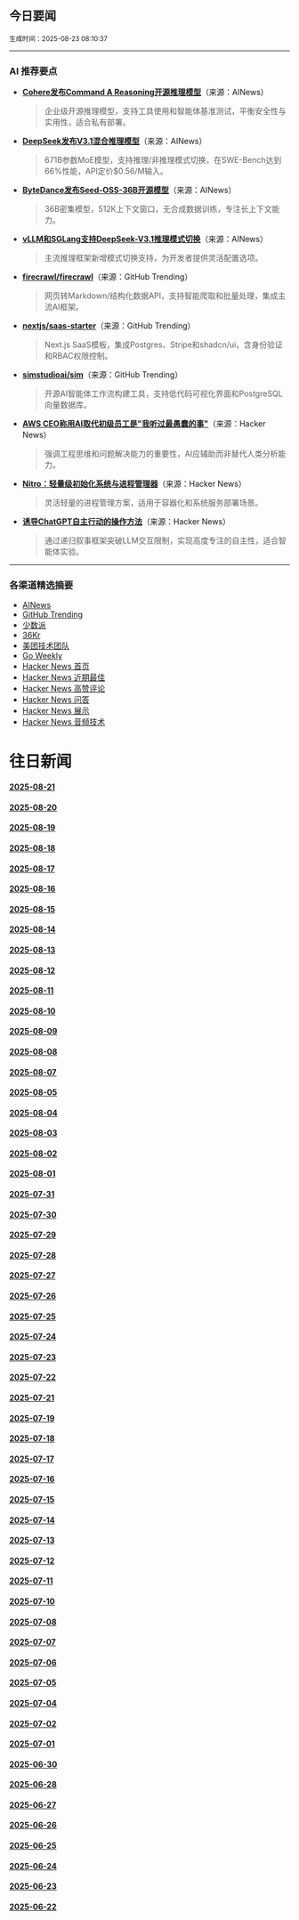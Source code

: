 ## 今日要闻

<sub> 生成时间：2025-08-23 08:10:37</sub>


---

### AI 推荐要点

- **[Cohere发布Command A Reasoning开源推理模型](https://x.com/cohere/status/1958542682890047511)**（来源：AINews）  
  > 企业级开源推理模型，支持工具使用和智能体基准测试，平衡安全性与实用性，适合私有部署。

- **[DeepSeek发布V3.1混合推理模型](https://twitter.com/deepseek_ai/status/1958417062008918312)**（来源：AINews）  
  > 671B参数MoE模型，支持推理/非推理模式切换，在SWE-Bench达到66%性能，API定价$0.56/M输入。

- **[ByteDance发布Seed-OSS-36B开源模型](https://github.com/orgs/bytedance/repositories)**（来源：AINews）  
  > 36B密集模型，512K上下文窗口，无合成数据训练，专注长上下文能力。

- **[vLLM和SGLang支持DeepSeek-V3.1推理模式切换](https://twitter.com/vllm_project/status/1958580047658491947)**（来源：AINews）  
  > 主流推理框架新增模式切换支持，为开发者提供灵活配置选项。

- **[firecrawl/firecrawl](https://github.com/firecrawl/firecrawl)**（来源：GitHub Trending）  
  > 网页转Markdown/结构化数据API，支持智能爬取和批量处理，集成主流AI框架。

- **[nextjs/saas-starter](https://github.com/nextjs/saas-starter)**（来源：GitHub Trending）  
  > Next.js SaaS模板，集成Postgres、Stripe和shadcn/ui，含身份验证和RBAC权限控制。

- **[simstudioai/sim](https://github.com/simstudioai/sim)**（来源：GitHub Trending）  
  > 开源AI智能体工作流构建工具，支持低代码可视化界面和PostgreSQL向量数据库。

- **[AWS CEO称用AI取代初级员工是"我听过最愚蠢的事"](https://news.ycombinator.com/item?id=44972151)**（来源：Hacker News）  
  > 强调工程思维和问题解决能力的重要性，AI应辅助而非替代人类分析能力。

- **[Nitro：轻量级初始化系统与进程管理器](https://news.ycombinator.com/item?id=44988530)**（来源：Hacker News）  
  > 灵活轻量的进程管理方案，适用于容器化和系统服务部署场景。

- **[诱导ChatGPT自主行动的操作方法](https://news.ycombinator.com/item?id=44989659)**（来源：Hacker News）  
  > 通过递归叙事框架突破LLM交互限制，实现高度专注的自主性，适合智能体实验。

---

### 各渠道精选摘要
- [AINews](./2025-08-23/ai_news_summary_2025-08-23.md)
- [GitHub Trending](./2025-08-23/github_trending_2025-08-23.md)
- [少数派](./2025-08-23/shaoshupai_2025-08-23.md)
- [36Kr](./2025-08-23/36kr_summary_2025-08-23.md)
- [美团技术团队](./2025-08-23/meituan_2025-08-23.md)
- [Go Weekly](./2025-08-23/go_weekly_2025-08-23.md)
- [Hacker News 首页](./2025-08-23/hacker_news_frontpage_2025-08-23.md)
- [Hacker News 近期最佳](./2025-08-23/hacker_news_best_2025-08-23.md)
- [Hacker News 高赞评论](./2025-08-23/hacker_news_top_comments_2025-08-23.md)
- [Hacker News 问答](./2025-08-23/hacker_news_ask_2025-08-23.md)
- [Hacker News 展示](./2025-08-23/hacker_news_show_2025-08-23.md)
- [Hacker News 音频技术](./2025-08-23/hacker_news_audio_tech_2025-08-23.md)

# 往日新闻

#### [2025-08-21](./2025-08-21/newsletter.md)

#### [2025-08-20](./2025-08-20/newsletter.md)

#### [2025-08-19](./2025-08-19/newsletter.md)

#### [2025-08-18](./2025-08-18/newsletter.md)

#### [2025-08-17](./2025-08-17/newsletter.md)

#### [2025-08-16](./2025-08-16/newsletter.md)

#### [2025-08-15](./2025-08-15/newsletter.md)

#### [2025-08-14](./2025-08-14/newsletter.md)

#### [2025-08-13](./2025-08-13/newsletter.md)

#### [2025-08-12](./2025-08-12/newsletter.md)

#### [2025-08-11](./2025-08-11/newsletter.md)

#### [2025-08-10](./2025-08-10/newsletter.md)

#### [2025-08-09](./2025-08-09/newsletter.md)

#### [2025-08-08](./2025-08-08/newsletter.md)

#### [2025-08-07](./2025-08-07/newsletter.md)

#### [2025-08-05](./2025-08-05/newsletter.md)

#### [2025-08-04](./2025-08-04/newsletter.md)

#### [2025-08-03](./2025-08-03/newsletter.md)

#### [2025-08-02](./2025-08-02/newsletter.md)

#### [2025-08-01](./2025-08-01/newsletter.md)

#### [2025-07-31](./2025-07-31/newsletter.md)

#### [2025-07-30](./2025-07-30/newsletter.md)

#### [2025-07-29](./2025-07-29/newsletter.md)

#### [2025-07-28](./2025-07-28/newsletter.md)

#### [2025-07-27](./2025-07-27/newsletter.md)

#### [2025-07-26](./2025-07-26/newsletter.md)

#### [2025-07-25](./2025-07-25/newsletter.md)

#### [2025-07-24](./2025-07-24/newsletter.md)

#### [2025-07-23](./2025-07-23/newsletter.md)

#### [2025-07-22](./2025-07-22/newsletter.md)

#### [2025-07-21](./2025-07-21/newsletter.md)

#### [2025-07-19](./2025-07-19/newsletter.md)

#### [2025-07-18](./2025-07-18/newsletter.md)

#### [2025-07-17](./2025-07-17/newsletter.md)

#### [2025-07-16](./2025-07-16/newsletter.md)

#### [2025-07-15](./2025-07-15/newsletter.md)

#### [2025-07-14](./2025-07-14/newsletter.md)

#### [2025-07-13](./2025-07-13/newsletter.md)

#### [2025-07-12](./2025-07-12/newsletter.md)

#### [2025-07-11](./2025-07-11/newsletter.md)

#### [2025-07-10](./2025-07-10/newsletter.md)

#### [2025-07-08](./2025-07-08/newsletter.md)

#### [2025-07-07](./2025-07-07/newsletter.md)

#### [2025-07-06](./2025-07-06/newsletter.md)

#### [2025-07-05](./2025-07-05/newsletter.md)

#### [2025-07-04](./2025-07-04/newsletter.md)

#### [2025-07-02](./2025-07-02/newsletter.md)

#### [2025-07-01](./2025-07-01/newsletter.md)

#### [2025-06-30](./2025-06-30/newsletter.md)

#### [2025-06-28](./2025-06-28/newsletter.md)

#### [2025-06-27](./2025-06-27/newsletter.md)

#### [2025-06-26](./2025-06-26/newsletter.md)

#### [2025-06-25](./2025-06-25/newsletter.md)

#### [2025-06-24](./2025-06-24/newsletter.md)

#### [2025-06-23](./2025-06-23/newsletter.md)

#### [2025-06-22](./2025-06-22/newsletter.md)
